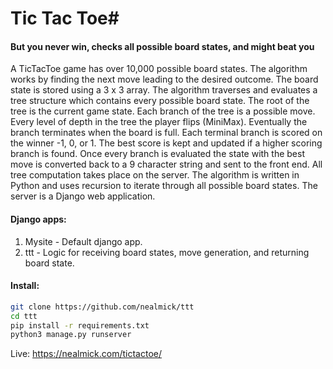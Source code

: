 # Tic Tac Toe#
#### But you never win, checks all possible board states, and might beat you

A TicTacToe game has over 10,000 possible board states.  The algorithm works by finding the next move leading to the desired outcome.  The board state is stored using a 3 x 3 array.   The algorithm traverses and evaluates a tree structure which contains every possible board state.  The root of the tree is the current game state.  Each branch of the tree is a possible move.  Every level of depth in the tree the player flips (MiniMax).  Eventually the branch terminates when the board is full.  Each terminal branch is scored on the winner -1, 0, or 1.  The best score is kept and updated if a higher scoring branch is found.  Once every branch is evaluated  the state with the best move is converted back to a 9 character string and sent to the front end.  All tree computation takes place on the server.  The algorithm is written in Python and uses recursion to iterate through all possible board states.  The server is a Django web application.

#### Django apps:
1.  Mysite - Default django app.
2.  ttt - Logic for receiving board states, move generation, and returning board state.
#### Install:

```bash
git clone https://github.com/nealmick/ttt
cd ttt
pip install -r requirements.txt
python3 manage.py runserver
```
Live:
https://nealmick.com/tictactoe/


